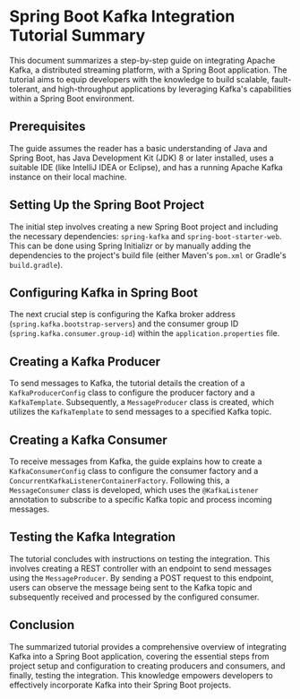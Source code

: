 # Spring Boot Kafka Integration Tutorial Summary

This document summarizes a step-by-step guide on integrating Apache Kafka, a distributed streaming platform, with a Spring Boot application. The tutorial aims to equip developers with the knowledge to build scalable, fault-tolerant, and high-throughput applications by leveraging Kafka's capabilities within a Spring Boot environment.

## Prerequisites

The guide assumes the reader has a basic understanding of Java and Spring Boot, has Java Development Kit (JDK) 8 or later installed, uses a suitable IDE (like IntelliJ IDEA or Eclipse), and has a running Apache Kafka instance on their local machine.

## Setting Up the Spring Boot Project

The initial step involves creating a new Spring Boot project and including the necessary dependencies: `spring-kafka` and `spring-boot-starter-web`. This can be done using Spring Initializr or by manually adding the dependencies to the project's build file (either Maven's `pom.xml` or Gradle's `build.gradle`).

## Configuring Kafka in Spring Boot

The next crucial step is configuring the Kafka broker address (`spring.kafka.bootstrap-servers`) and the consumer group ID (`spring.kafka.consumer.group-id`) within the `application.properties` file.

## Creating a Kafka Producer

To send messages to Kafka, the tutorial details the creation of a `KafkaProducerConfig` class to configure the producer factory and a `KafkaTemplate`. Subsequently, a `MessageProducer` class is created, which utilizes the `KafkaTemplate` to send messages to a specified Kafka topic.

## Creating a Kafka Consumer

To receive messages from Kafka, the guide explains how to create a `KafkaConsumerConfig` class to configure the consumer factory and a `ConcurrentKafkaListenerContainerFactory`. Following this, a `MessageConsumer` class is developed, which uses the `@KafkaListener` annotation to subscribe to a specific Kafka topic and process incoming messages.

## Testing the Kafka Integration

The tutorial concludes with instructions on testing the integration. This involves creating a REST controller with an endpoint to send messages using the `MessageProducer`. By sending a POST request to this endpoint, users can observe the message being sent to the Kafka topic and subsequently received and processed by the configured consumer.

## Conclusion

The summarized tutorial provides a comprehensive overview of integrating Kafka into a Spring Boot application, covering the essential steps from project setup and configuration to creating producers and consumers, and finally, testing the integration. This knowledge empowers developers to effectively incorporate Kafka into their Spring Boot projects.

